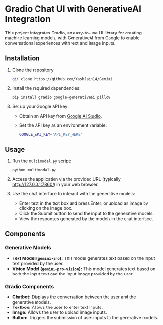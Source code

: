 # Gradio Chat UI with GenerativeAI Integration

This project integrates Gradio, an easy-to-use UI library for creating machine learning models, with GenerativeAI from Google to enable conversational experiences with text and image inputs.

## Installation

1. Clone the repository:

    ```bash
    git clone https://github.com/YashJain14/Gemini
    ```

2. Install the required dependencies:

    ```bash
    pip install gradio google-generativeai pillow
    ```

3. Set up your Google API key:

    - Obtain an API key from [Google AI Studio](https://ai.google.dev/).
    - Set the API key as an environment variable:

        ```bash
        GOOGLE_API_KEY="API_KEY_HERE"
        ```

## Usage

1. Run the `multimodal.py` script:

    ```bash
    python multimodal.py
    ```

2. Access the application via the provided URL (typically http://127.0.0.1:7860/) in your web browser.

3. Use the chat interface to interact with the generative models:

    - Enter text in the text box and press Enter, or upload an image by clicking on the image box.
    - Click the Submit button to send the input to the generative models.
    - View the responses generated by the models in the chat interface.

## Components

### Generative Models

- **Text Model (`gemini-pro`):** This model generates text based on the input text provided by the user.
- **Vision Model (`gemini-pro-vision`):** This model generates text based on both the input text and the input image provided by the user.

### Gradio Components

- **Chatbot:** Displays the conversation between the user and the generative models.
- **Textbox:** Allows the user to enter text inputs.
- **Image:** Allows the user to upload image inputs.
- **Button:** Triggers the submission of user inputs to the generative models.



